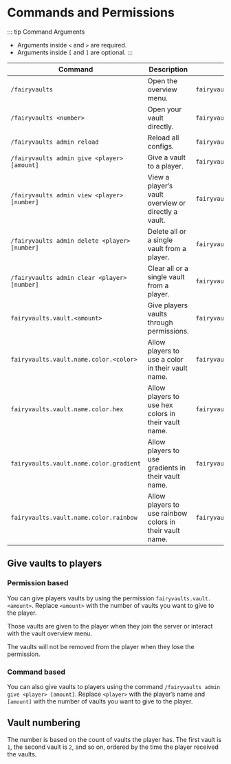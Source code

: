 # Commands and Permissions

::: tip Command Arguments

- Arguments inside `<` and `>` are required.
- Arguments inside `[` and `]` are optional.
  :::

| Command                                       | Description                                              | Permission                              |
| --------------------------------------------- | -------------------------------------------------------- | --------------------------------------- |
| `/fairyvaults`                                | Open the overview menu.                                  | `fairyvaults.command.open`              |
| `/fairyvaults <number>`                       | Open your vault directly.                                | `fairyvaults.command.open`              |
| `/fairyvaults admin reload`                   | Reload all configs.                                      | `fairyvaults.command.admin.reload`      |
| `/fairyvaults admin give <player> [amount]`   | Give a vault to a player.                                | `fairyvaults.command.admin.give`        |
| `/fairyvaults admin view <player> [number]`   | View a player’s vault overview or directly a vault.      | `fairyvaults.command.admin.view`        |
| `/fairyvaults admin delete <player> [number]` | Delete all or a single vault from a player.              | `fairyvaults.command.admin.delete`      |
| `/fairyvaults admin clear <player> [number]`  | Clear all or a single vault from a player.               | `fairyvaults.command.admin.clear`       |
| `fairyvaults.vault.<amount>`                  | Give players vaults through permissions.                 | `fairyvaults.vault.<amount>`            |
| `fairyvaults.vault.name.color.<color>`        | Allow players to use a color in their vault name.        | `fairyvaults.vault.name.color.<color>`  |
| `fairyvaults.vault.name.color.hex`            | Allow players to use hex colors in their vault name.     | `fairyvaults.vault.name.color.hex`      |
| `fairyvaults.vault.name.color.gradient`       | Allow players to use gradients in their vault name.      | `fairyvaults.vault.name.color.gradient` |
| `fairyvaults.vault.name.color.rainbow`        | Allow players to use rainbow colors in their vault name. | `fairyvaults.vault.name.color.rainbow`  |

## Give vaults to players

### Permission based

You can give players vaults by using the permission `fairyvaults.vault.<amount>`. Replace `<amount>` with the number of vaults you want to give to the player.

Those vaults are given to the player when they join the server or interact with the vault overview menu.

The vaults will not be removed from the player when they lose the permission.

### Command based

You can also give vaults to players using the command `/fairyvaults admin give <player> [amount]`. Replace `<player>` with the player’s name and `[amount]` with the number of vaults you want to give to the player.

## Vault numbering

The number is based on the count of vaults the player has. The first vault is `1`, the second vault is `2`, and so on, ordered by the time the player received the vaults.
